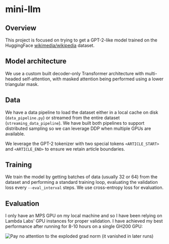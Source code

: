 # mini-llm

## Overview

This project is focused on trying to get a GPT-2-like model trained on the HuggingFace [wikimedia/wikipedia](https://huggingface.co/datasets/wikimedia/wikipedia) dataset. 

## Model architecture

We use a custom built decoder-only Transformer architecture with multi-headed self-attention, with masked attention being performed using a lower triangular mask. 

## Data

We have a data pipeline to load the dataset either in a local cache on disk (`data_pipeline.py`) or streamed from the entire dataset (`streaming_data_pipeline`). We have built both pipelines to support distributed sampling so we can leverage DDP when multiple GPUs are available.

We leverage the GPT-2 tokenizer with two special tokens `<ARTICLE_START>` and `<ARTICLE_END>` to ensure we retain article boundaries.

## Training

We train the model by getting batches of data (usually 32 or 64) from the dataset and performing a standard training loop, evaluating the validation loss every `--eval_interval` steps. We use cross-entropy loss for evaluation. 

## Evaluation

I only have an MPS GPU on my local machine and so I have been relying on Lambda Labs' GPU instances for proper validation. I have achieved my best performance after running for 8-10 hours on a single GH200 GPU:

![Pay no attention to the exploded grad norm (it vanished in later runs)](/models/wiki-llm/best/best_plot.png)
